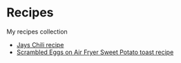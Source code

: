 # Recipes

My recipes collection

- [Jays Chili recipe](https://github.com/jayrobot/Recipes/blob/main/Jays%20Chili%20recipe.md)
- [Scrambled Eggs on Air Fryer Sweet Potato toast recipe](https://github.com/jayrobot/Recipes/blob/main/Scrambled%20Eggs%20on%20Air%20Fryer%20Sweet%20Potato%20toast%20recipe.md)
